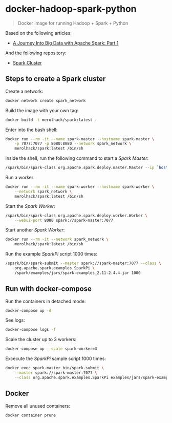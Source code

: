 # docker-hadoop-spark-python

> Docker image for running Hadoop + Spark + Python

Based on the following articles:

* [A Journey Into Big Data with Apache Spark: Part 1](https://towardsdatascience.com/a-journey-into-big-data-with-apache-spark-part-1-5dfcc2bccdd2)

And the following repository:

* [Spark Cluster](https://github.com/QwertyJack/spark-cluster)

## Steps to create a Spark cluster

Create a network:

```bash
docker network create spark_network
```

Build the image with your own tag:

```bash
docker build -t merolhack/spark:latest .
```

Enter into the bash shell:

```bash
docker run --rm -it --name spark-master --hostname spark-master \
    -p 7077:7077 -p 8080:8080 --network spark_network \
    merolhack/spark:latest /bin/sh
```

Inside the shell, run the following command to start a _Spark Master_:

```bash
/spark/bin/spark-class org.apache.spark.deploy.master.Master --ip `hostname` --port 7077 --webui-port 8080
```

Run a worker:

```bash
docker run --rm -it --name spark-worker --hostname spark-worker \
    --network spark_network \
    merolhack/spark:latest /bin/sh
```

Start the _Spark Worker_:

```bash
/spark/bin/spark-class org.apache.spark.deploy.worker.Worker \
    --webui-port 8080 spark://spark-master:7077
```

Start another _Spark Worker_:

```bash
docker run --rm -it --network spark_network \
    merolhack/spark:latest /bin/sh
```

Run the example _SparkPi_ script 1000 times:

```bash
/spark/bin/spark-submit --master spark://spark-master:7077 --class \
    org.apache.spark.examples.SparkPi \
    /spark/examples/jars/spark-examples_2.11-2.4.4.jar 1000
```

## Run with docker-compose

Run the containers in detached mode:

```bash
docker-compose up -d
```

See logs:

```bash
docker-compose logs -f
```

Scale the cluster up to 3 workers:

```bash
docker-compose up --scale spark-worker=3
```

Excecute the _SparkPi_ sample script 1000 times:

```bash
docker exec spark-master bin/spark-submit \
    --master spark://spark-master:7077 \
    --class org.apache.spark.examples.SparkPi examples/jars/spark-examples_2.11-2.4.4.jar 1000
```

## Docker

Remove all unused containers:

```bash
docker container prune
```
